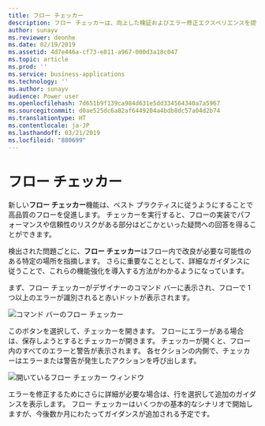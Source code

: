 ```yaml
---
title: フロー チェッカー
description: フロー チェッカーは、向上した検証およびエラー修正エクスペリエンスを提供します。 フロー内のエラーや警告がある場所についてのコンテキスト内ヘルプを取得し、それらのエラーを修正する方法のガイドを参照できます。
author: sunayv
ms.reviewer: deonhe
ms.date: 02/19/2019
ms.assetid: 4d7e446a-cf73-e811-a967-000d3a18c047
ms.topic: article
ms.prod: ''
ms.service: business-applications
ms.technology: ''
ms.author: sunayv
audience: Power user
ms.openlocfilehash: 7d651b9f139ca984d631e5dd334564340a7a5967
ms.sourcegitcommit: d0ae525dc6a82af6449204a4bdb8dc57a04d2b74
ms.translationtype: HT
ms.contentlocale: ja-JP
ms.lasthandoff: 03/21/2019
ms.locfileid: "880699"
---
```

# <a name="flow-checker"></a>フロー チェッカー




新しい**フロー チェッカー**機能は、ベスト プラクティスに従うようにすることで高品質のフローを促進します。 チェッカーを実行すると、フローの実装でパフォーマンスや信頼性のリスクがある部分はどこかといった疑問への回答を得ることができます。

検出された問題ごとに、**フロー チェッカー**はフロー内で改良が必要な可能性のある特定の場所を指摘します。 さらに重要なこととして、詳細なガイダンスに従うことで、これらの機能強化を導入する方法がわかるようになっています。 

まず、フロー チェッカーがデザイナーのコマンド バーに表示され、フローで 1 つ以上のエラーが識別されると赤いドットが表示されます。

![コマンド バーのフロー チェッカー](media/flow-checker-1.png "コマンド バーのフロー チェッカー")

このボタンを選択して、チェッカーを開きます。 フローにエラーがある場合は、保存しようとするとチェッカーが開きます。 チェッカーが開くと、フロー内のすべてのエラーと警告が表示されます。 各セクションの内側で、チェッカーはエラーまたは警告が発生したアクションを呼び出します。

![開いているフロー チェッカー ウィンドウ](media/flow-checker-2.png "開いているフロー チェッカー ウィンドウ")

エラーを修正するためにさらに詳細が必要な場合は、行を選択して追加のガイダンスを表示します。 フロー チェッカーはいくつかの基本的なシナリオで開始しますが、今後数か月にわたってガイダンスが追加される予定です。